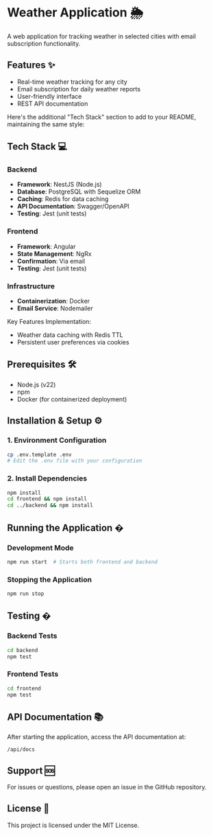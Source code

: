 # Weather Application 🌦️

A web application for tracking weather in selected cities with email subscription functionality.

## Features ✨

- Real-time weather tracking for any city
- Email subscription for daily weather reports
- User-friendly interface
- REST API documentation

Here's the additional "Tech Stack" section to add to your README, maintaining the same style:

## Tech Stack 💻

### Backend
- **Framework**: NestJS (Node.js)
- **Database**: PostgreSQL with Sequelize ORM
- **Caching**: Redis for data caching
- **API Documentation**: Swagger/OpenAPI
- **Testing**: Jest (unit tests)

### Frontend
- **Framework**: Angular
- **State Management**: NgRx
- **Confirmation**: Via email
- **Testing**: Jest (unit tests)

### Infrastructure
- **Containerization**: Docker
- **Email Service**: Nodemailer 

Key Features Implementation:
- Weather data caching with Redis TTL
- Persistent user preferences via cookies

## Prerequisites 🛠️

- Node.js (v22)
- npm
- Docker (for containerized deployment)

## Installation & Setup ⚙️

### 1. Environment Configuration

```bash
cp .env.template .env
# Edit the .env file with your configuration
```

### 2. Install Dependencies

```bash
npm install
cd frontend && npm install
cd ../backend && npm install
```

## Running the Application �

### Development Mode

```bash
npm run start  # Starts both frontend and backend
```

### Stopping the Application

```bash
npm run stop
```

## Testing �

### Backend Tests

```bash
cd backend
npm test
```

### Frontend Tests

```bash
cd frontend
npm test
```

## API Documentation 📚

After starting the application, access the API documentation at:

```
/api/docs
```

## Support 🆘

For issues or questions, please open an issue in the GitHub repository.

## License 📄

This project is licensed under the MIT License.
